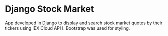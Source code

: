 # Django Stock Market

App developed in Django to display and search stock market quotes by their tickers using IEX Cloud API I. Bootstrap was used for styling.
